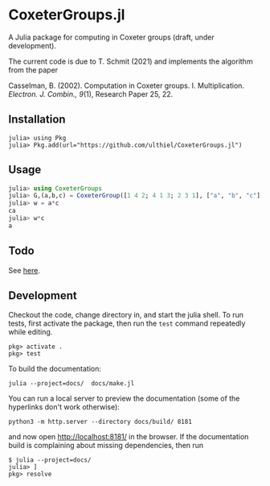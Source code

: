 # CoxeterGroups.jl

A Julia package for computing in Coxeter groups (draft, under development).

The current code is due to T. Schmit (2021) and implements the algorithm from the paper

Casselman, B. (2002). Computation in Coxeter groups. I. Multiplication. *Electron. J. Combin., 9*(1), Research Paper 25, 22.

## Installation

```
julia> using Pkg
julia> Pkg.add(url="https://github.com/ulthiel/CoxeterGroups.jl")
```

## Usage

```julia
julia> using CoxeterGroups
julia> G,(a,b,c) = CoxeterGroup([1 4 2; 4 1 3; 2 3 1], ["a", "b", "c"]);
julia> w = a*c
ca
julia> w*c
a
```

## Todo

See [here](https://github.com/ulthiel/CoxeterGroups.jl/issues/1).


## Development

Checkout the code, change directory in, and start the julia shell.
To run tests, first activate the package, then run the `test` command repeatedly while editing.

    pkg> activate .
    pkg> test

To build the documentation:

    julia --project=docs/  docs/make.jl

You can run a local server to preview the documentation (some of the hyperlinks don't work otherwise):

    python3 -m http.server --directory docs/build/ 8181

and now open <http://localhost:8181/> in the browser.
If the documentation build is complaining about missing dependencies, then run

    $ julia --project=docs/
    julia> ]
    pkg> resolve
